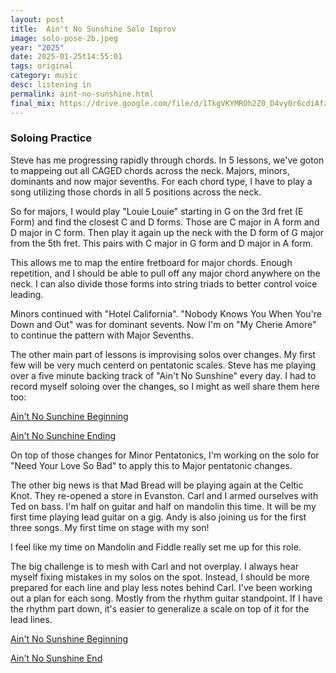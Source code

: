 ```yaml
---
layout: post
title:  Ain't No Sunshine Solo Improv
image: solo-pose-2b.jpeg
year: "2025"
date: 2025-01-25t14:55:01
tags: original
category: music
desc: listening in
permalink: aint-no-sunshine.html
final_mix: https://drive.google.com/file/d/1TkgVKYMROh2Z0_D4vy0r6cdiAfzdPmt0/view?usp=sharing
---
```


### Soloing Practice

Steve has me progressing rapidly through chords. In 5 lessons, we've goton to mappeing out all CAGED chords across the neck. Majors, minors, dominants and now major sevenths. For each chord type, I have to play a song utilizing those chords in all 5 positions across the neck.

So for majors, I would play "Louie Louie" starting in G on the 3rd fret (E Form) and find the closest C and D forms. Those are C major in A form and D major in C form. Then play it again up the neck with the D form of G major from the 5th fret. This pairs with C major in G form and D major in A form.

This allows me to map the entire fretboard for major chords. Enough repetition, and I should be able to pull off any major chord anywhere on the neck. I can also divide those forms into string triads to better control voice leading.

Minors continued with "Hotel California". "Nobody Knows You When You're Down and Out" was for dominant sevents. Now I'm on "My Cherie Amore" to continue the pattern with Major Sevenths.

The other main part of lessons is improvising solos over changes. My first few will be very much centerd on pentatonic scales. Steve has me playing over a five minute backing track of "Ain't No Sunshine" every day. I had to record myself soloing over the changes, so I might as well share them here too:

<a href="https://drive.google.com/file/d/1DLaF6gBCX65uflyENXm51dX7vOnFRfsk/view?usp=sharing" target="_blank">Ain't No Sunchine Beginning</a>

<a href="https://drive.google.com/file/d/1TkgVKYMROh2Z0_D4vy0r6cdiAfzdPmt0/view?usp=sharing" target="_blank">Ain't No Sunchine Ending</a>

On top of those changes for Minor Pentatonics, I'm working on the solo for "Need Your Love So Bad" to apply this to Major pentatonic changes.

The other big news is that Mad Bread will be playing again at the Celtic Knot. They re-opened a store in Evanston. Carl and I armed ourselves with Ted on bass. I'm half on guitar and half on mandolin this time. It will be my first time playing lead guitar on a gig. Andy is also joining us for the first three songs. My first time on stage with my son!

I feel like my time on Mandolin and Fiddle really set me up for this role.

The big challenge is to mesh with Carl and not overplay. I always hear myself fixing mistakes in my solos on the spot. Instead, I should be more prepared for each line and play less notes behind Carl. I've been working out a plan for each song. Mostly from the rhythm guitar standpoint. If I have the rhythm part down, it's easier to generalize a scale on top of it for the lead lines.

<a href="https://drive.google.com/file/d/1DLaF6gBCX65uflyENXm51dX7vOnFRfsk/view?usp=sharing" target="_blank">Ain't No Sunshine Beginning</a>

<a href="https://drive.google.com/file/d/1TkgVKYMROh2Z0_D4vy0r6cdiAfzdPmt0/view?usp=sharing" target="_blank">Ain't No Sunshine End</a>